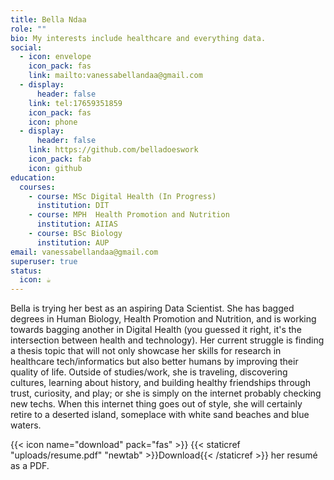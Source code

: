 ```yaml
---
title: Bella Ndaa
role: ""
bio: My interests include healthcare and everything data.
social:
  - icon: envelope
    icon_pack: fas
    link: mailto:vanessabellandaa@gmail.com
  - display:
      header: false
    link: tel:17659351859
    icon_pack: fas
    icon: phone
  - display:
      header: false
    link: https://github.com/belladoeswork
    icon_pack: fab
    icon: github
education:
  courses:
    - course: MSc Digital Health (In Progress)
      institution: DIT
    - course: MPH  Health Promotion and Nutrition
      institution: AIIAS
    - course: BSc Biology
      institution: AUP
email: vanessabellandaa@gmail.com
superuser: true
status:
  icon: ☕️
---
```

Bella is trying her best as an aspiring Data Scientist. She has bagged degrees in Human Biology, Health Promotion and Nutrition, and is working towards bagging another in Digital Health (you guessed it right, it's the intersection between health and technology). Her current struggle is finding a thesis topic that will not only showcase her skills for research in healthcare tech/informatics but also better humans by improving their quality of life. Outside of studies/work, she is traveling, discovering cultures, learning about history, and building healthy friendships through trust, curiosity, and play; or she is simply on the internet probably checking new techs. When this internet thing goes out of style, she will certainly retire to a deserted island, someplace with white sand beaches and blue waters.

{{< icon name="download" pack="fas" >}} {{< staticref "uploads/resume.pdf" "newtab" >}}Download{{< /staticref >}} her resumé as a PDF.